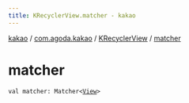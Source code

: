 ```yaml
---
title: KRecyclerView.matcher - kakao
---
```


[kakao](../../index.html) / [com.agoda.kakao](../index.html) / [KRecyclerView](index.html) / [matcher](.)

# matcher

`val matcher: Matcher<`[`View`](https://developer.android.com/reference/android/view/View.html)`>`